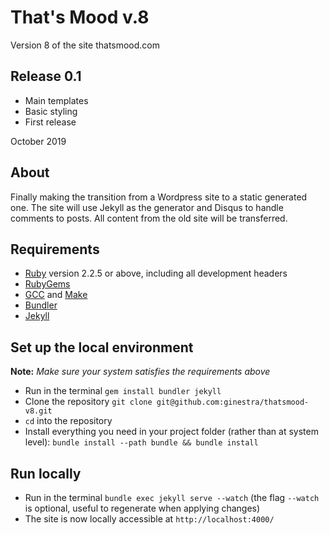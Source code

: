 # That's Mood v.8
Version 8 of the site thatsmood.com

## Release 0.1
* Main templates
* Basic styling
* First release

October 2019

## About
Finally making the transition from a Wordpress site to a static generated one.
The site will use Jekyll as the generator and Disqus to handle comments to posts.
All content from the old site will be transferred.


## Requirements
* [Ruby](https://www.ruby-lang.org/en/downloads/) version 2.2.5 or above, including all development headers
* [RubyGems](https://rubygems.org/pages/download)
* [GCC](https://gcc.gnu.org/install/) and [Make](https://www.gnu.org/software/make/)
* [Bundler](https://bundler.io/)
* [Jekyll](https://jekyllrb.com/)

## Set up the local environment
**Note:** _Make sure your system satisfies the requirements above_

* Run in the terminal `gem install bundler jekyll`
* Clone the repository `git clone git@github.com:ginestra/thatsmood-v8.git`
* `cd` into the repository
* Install everything you need in your project folder (rather than at system level): `bundle install --path bundle && bundle install`

## Run locally

* Run in the terminal `bundle exec jekyll serve --watch` (the flag `--watch` is optional, useful to regenerate when applying changes)
* The site is now locally accessible at `http://localhost:4000/`